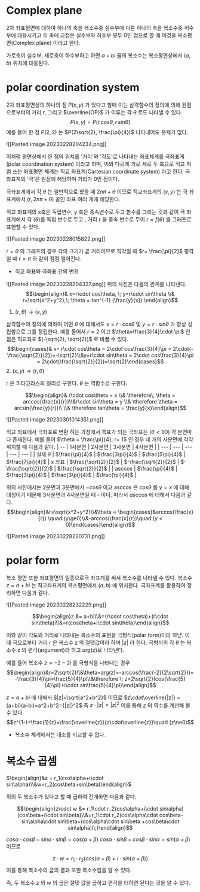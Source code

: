 # Complex plane

2차 좌표평면에 대하여 하나의 축을 복소수중 실수부에 다른 하나의 축을 복소수중 허수부에 대응시키고 두 축에 교점은 실수부와 허수부 모두 0인 점으로 할 때 이것을 복소평면(Complex plane) 이라고 한다.

가로축이 실수부, 세로축이 하수부하고 하면 $a+bi$ 꼴의 복소수는 복소평면상에서 $(a,b)$ 위치에 대응된다.

# polar coordination system

2차 좌표평면상의 하나의 점 $P(x, y)$ 가 있다고 할때 이는 삼각함수의 정의에 의해 원점으로부터의 거리 r, 그리고 $\overline{OP}$ 가 이루는 각 $\theta$ 로도 나타낼 수 있다.
$$P(x, y) = P(r\,cos\theta, r\,sin\theta)$$
예를 들어 한 점 $P(2, 2)$ 는 $P(2\sqrt{2}, \frac{\pi}{4})$ 나타내어도 문제가 없다.

![[Pasted image 20230228204234.png]]

이처럼 평면상에서 한 점의 위치를 '거리'와 '각도'로 나타내는 좌표체계를 극좌표게(polar coordination system) 이라고 하며, 이와 다르게 가로 세로 두 축으로 직교 처럼 쓰는 좌표평면 체계는 직교 좌표계(Cartesian coordinate system) 라고 한다. 극 좌표계의 '극'은 원점에 해당하며 거리가 0인 점이다.

극좌표계에서 각 $\theta$ 는 일반적으로 봤을 때 $2n\pi+\theta$ 이므로 직교좌표계의 $(x,y)$ 는 극 좌표계에서 $(r, 2n\pi+\theta)$ 꼴인 좌표 여러 개에 해당한다.

직교 좌표계의 x축은 독립변수, y 축은 종속변수로 두고 함수를 그리는 것과 같이 극 좌표계에서 각 $(\theta)$를 독립 변수로 두고 , 거리 $r$ 을 종속 변수로 두어 $r = f(\theta)$ 를 그래프로 표현할 수 있다.

![[Pasted image 20230228015822.png]]

$r = \theta$ 의 그래프의 경우 각의 크기가 곧 거리이므로 직각일 때 $r= \frac{\pi}{2}$ 평각일 때 $r=\pi$ 와 같이 점점 멀어진다.

- 직교 좌표와 극좌표 간의 변환

![[Pasted image 20230228204327.png]]
위의 사진은 다음의 관계를 나타낸다.
$$\begin{align}& x=r\cdot cos\theta, \; y=r\cdot sin\theta  \\& r=\sqrt{x^2+y^2},\; \theta = tan^{-1} (\frac{y}{x}) \end{align}$$

1. $(r, \theta) \rightarrow (x,y)$ 

삼각함수의 정의에 의하여 어떤 $\theta$ 에 대해서도 $x=r\cdot cos\theta$ 및 $y=r\cdot sin\theta$ 가 항상 성립함으로 그를 정립한다.
예를 들어서 $r=2$ 이고 $\theta=\frac{3}{4}\cdot \pi$ 인 점은 직교좌표 $(-\sqrt{2}, \sqrt{2})$ 로 바꿀 수 있다.
$$\begin{cases}& x= r\cdot cos\theta = 2\cdot cos\frac{3}{4}\pi = 2\cdot(-\frac{\sqrt{2}}{2})=-\sqrt{2}\\&y=r\cdot sin\theta = 2\cdot cos\frac{3}{4}\pi = 2\cdot(\frac{\sqrt{2}}{2})=\sqrt{2}\end{cases}$$
2. $(x,y)\rightarrow(r,\theta)$ 


r 은 피타고라스의 정리로 구한다.
$\theta$ 는 역함수로 구한다.

$$\begin{align}& r\cdot cos\theta = x \\& \therefore\; \theta = arccos(\frac{x}{r})\\&r\cdot sin\theta = y \\& \therefore \theta = arcsin(\frac{y}{r})\\ \\& \therefore tan\theta = \frac{y}{x}\end{align}$$

![[Pasted image 20230301014351.png]]

직교 좌표에서 극좌표로 변환 하는 과정에서 목표가 되는 극좌표는 ($\theta<90$) 각 분면마다 존재한다. 예를 들어 $\theta = \frac{\pi}{4}, r= 1$ 인 경우 네 개의 사분면에 각각 위치할 때 다음과 같다.
| -- | 1사분면 | 2사분면 | 3사분면 | 4사분면 | 
| --- | --- | --- | --- | --- |
| 실제 $\theta$ | $\frac{\pi}{4}$ | $\frac{3\pi}{4}$ | $\frac{5\pi}{4}$ | $\frac{7\pi}{4}$
| x 좌표 | $\frac{\sqrt{2}}{2}$ | $-\frac{\sqrt{2}}{2}$ | $-\frac{\sqrt{2}}{2}$ | $\frac{\sqrt{2}}{2}$ |
| asccos | $\frac{\pi}{4}$ | $\frac{3\pi}{4}$ | $\frac{3\pi}{4}$ | $\frac{\pi}{4}$ |

위의 사진에서는 2분면과 3분면에서 $-cos\theta$ 이고 asccos 은 $cos\theta$ 를 $y=x$  에 대해 대칭이기 때문에 3사분면과 4사분면일 때 - 이다.
따라서 $asccos$ 에 대해서 다음과 같다.
$$\begin{align}&r=\sqrt{x^2+y^2}\\&\theta = \begin{cases}&arccos(\frac{x}{r}) \quad (y\ge0)\\&-arccos(\frac{x}{r})\quad (y < 0)\end{cases}\end{align}$$


![[Pasted image 20230228220731.png]]


# polar form

복소 평면 또한 좌표평면의 일종으로극 좌표계를 써서 복소수를 나타낼 수 있다.
복소수 $z = a+bi$ 는 직교좌표계의 복소평면에서 $(a,b)$ 에 위치한다.
극좌표계를 활용하여 정리하면 다음과 같다.

![[Pasted image 20230228232229.png]]

$$\begin{align}z &= a+bi\\&=(r\cdot cos\theta)+(r\cdot sin\theta)i\\&=r(cos\theta+i\cdot sin\theta)\end{align}$$

이와 같이 각도와 거리로 나태내는 복소수의 표현을 극형식(polar form)이라 하낟.
이때 극으로부터 거리 r 은 복소수 z 의 절댓값이라 하며 $|z|$ 라 한다.
극형식의 각 $\theta$ 는 복소수 z 의 편각(argument)라 하고 $arg(z)$로 나타낸다.

예를 들어 복소수 $z=-2-2i$ 를 극형식을 나타내는 경우
$$\begin{align}&r=2\sqrt{2}\\&\theta=arg(z)=-arccos(\frac{-2}{2\sqrt{2}})= -\frac{3}{4}\pi=\frac{5}{4}\pi\\&\therefore \; z=2\sqrt{2}(cos{\frac{5}{4}\pi}+i\cdot sin\frac{5}{4}\pi)\end{align}$$


$z = a+bi$ 에 대해서 
$|z|=\sqrt{a^2+b^2}$  이므로 
$z\cdot\overline{|z|} = (a+bi)(a-bi)=a^2+b^2={|z|}^2$ 
즉 $z\cdot|z| = {|z|}^2$
이를 통해 $z$ 의 역수를 계산해 볼 수 있다.
$$z^{1-}=\frac{1}{z}=\frac{\overline{z}}{z\cdot\overline{z}}\quad (z\ne0)$$


* 복소수 쳬계에서는 대소를 비교할 수 없다.

# 복소수 곱셈

$\begin{align}&z = r_1(cos\alpha+i\cdot sin\alpha)\\&w=r_2(cos\beta+sin\beta)\end{align}$ 

위의 두 복소수가 있다고 할 때 곱하여 전개하면 다음과 같다.

$$\begin{align}z\cdot w &= r_1\cdot r_2(cos\alpha+i\cdot sin\alpha)(cos\beta+i\cdot sin\beta)\\&=r_1\cdot r_2(cos\alpha\cdot cos\beta-sin\alpha\cdot sin\beta+(cos\alpha\cdot sin\beta +cos\beta\cdot sin\alpha)i\;)\end{align}$$

$cos\alpha\cdot cos\beta-sin\alpha\cdot sin\beta = cos(\alpha+\beta)$
$cos\alpha\cdot sin\beta +cos\beta\cdot sin\alpha=sin(\alpha+\beta)$ 이므로

$$z\cdot w =r_1\cdot r_2(cos(\alpha+\beta)+i\cdot sin(\alpha+\beta))$$
이를 통해 복소수의 곱의 결과 또한 복소수임을 알 수 있다.

즉, 두 복소수 $z$ 와 $w$ 의 곱은 절댓 값을 곱하고 편각을 더하면 된다는 것을 알 수 있다.


